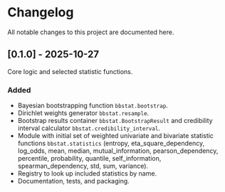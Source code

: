# Changelog

All notable changes to this project are documented here.

<!-- ## Unreleased -->

## [0.1.0] - 2025-10-27
Core logic and selected statistic functions.

### Added
- Bayesian bootstrapping function `bbstat.bootstrap`.
- Dirichlet weights generator `bbstat.resample`.
- Bootstrap results container `bbstat.BootstrapResult` and credibility interval calculator `bbstat.credibility_interval`.
- Module with initial set of weighted univariate and bivariate statistic functions `bbstat.statistics` (entropy, eta_square_dependency, log_odds, mean, median, mutual_information, pearson_dependency, percentile, probability, quantile, self_information, spearman_dependency, std, sum, variance).
- Registry to look up included statistics by name.
- Documentation, tests, and packaging.
